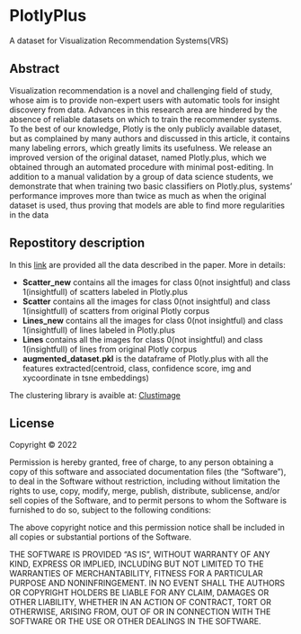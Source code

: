 # PlotlyPlus 

A dataset for Visualization Recommendation Systems(VRS)

## Abstract
Visualization recommendation is a novel and challenging field of study, whose aim is to provide non-expert users with automatic tools for insight discovery from data. Advances in this research area are hindered by the absence of reliable datasets on which to train the recommender systems. To the best of our knowledge, Plotly is the only publicly available dataset, but as complained by many authors and discussed in this article, it contains many labeling errors, which greatly limits its usefulness. We release an improved version of the original dataset, named Plotly.plus, which we obtained through an automated procedure with minimal post-editing. In addition to a manual validation by a group of data science students, we demonstrate that when training two basic classifiers on Plotly.plus, systems’ performance improves more than twice as much as when the original dataset is used, thus proving that models are able to find more regularities in the data


## Repostitory description
In this [link](https://doi.org/10.6084/m9.figshare.20424924.v1) are provided all the data described in the paper. More in details:
- **Scatter_new** contains all the images for class 0(not insightful) and class 1(insightfull) of scatters labeled in Plotly.plus
- **Scatter** contains all the images for class 0(not insightful) and class 1(insightfull) of scatters from original Plotly corpus
- **Lines_new** contains all the images for class 0(not insightful) and class 1(insightfull) of lines labeled in Plotly.plus
- **Lines** contains all the images for class 0(not insightful) and class 1(insightfull) of lines from original Plotly corpus
- **augmented_dataset.pkl** is the dataframe of Plotly.plus with all the features extracted(centroid, class, confidence score, img and xycoordinate in tsne embeddings)

The clustering library is avaible at: [Clustimage](https://erdogant.github.io/clustimage/pages/html/index.html)



## License
Copyright © 2022 <Luca Podo and Paola Velardi>

Permission is hereby granted, free of charge, to any person obtaining a copy of this software and associated documentation files (the “Software”), to deal in the Software without restriction, including without limitation the rights to use, copy, modify, merge, publish, distribute, sublicense, and/or sell copies of the Software, and to permit persons to whom the Software is furnished to do so, subject to the following conditions:

The above copyright notice and this permission notice shall be included in all copies or substantial portions of the Software.

THE SOFTWARE IS PROVIDED “AS IS”, WITHOUT WARRANTY OF ANY KIND, EXPRESS OR IMPLIED, INCLUDING BUT NOT LIMITED TO THE WARRANTIES OF MERCHANTABILITY, FITNESS FOR A PARTICULAR PURPOSE AND NONINFRINGEMENT. IN NO EVENT SHALL THE AUTHORS OR COPYRIGHT HOLDERS BE LIABLE FOR ANY CLAIM, DAMAGES OR OTHER LIABILITY, WHETHER IN AN ACTION OF CONTRACT, TORT OR OTHERWISE, ARISING FROM, OUT OF OR IN CONNECTION WITH THE SOFTWARE OR THE USE OR OTHER DEALINGS IN THE SOFTWARE.
